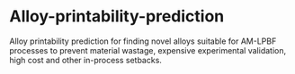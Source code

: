# Alloy-printability-prediction
Alloy printability prediction for finding novel alloys suitable for AM-LPBF processes to prevent material wastage, expensive experimental validation, high cost and other in-process setbacks. 
